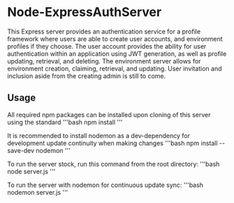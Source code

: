 # Node-ExpressAuthServer

This Express server provides an authentication service for a profile framework where users are able to create user accounts, and environment profiles if they choose. The user account provides the ability for user authentication within an application using JWT generation, as well as profile updating, retrieval, and deleting. The environment server allows for environment creation, claiming, retrieval, and updating. User invitation and inclusion aside from the creating admin is still to come. 

## Usage

All required npm packages can be installed upon cloning of this server using the standard
'''bash
npm install
'''
 
It is recommended to install nodemon as a dev-dependency for development update continuity when making changes
'''bash
npm install --save-dev nodemon
'''

To run the server stock, run this command from the root directory:
'''bash
node server.js
'''

To run the server with nodemon for continuous update sync:
'''bash
nodemon server.js
'''
    
